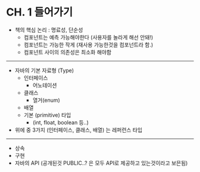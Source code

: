 # CH. 1 들어가기
* 책의 핵심 논리 : 명료성, 단순성
  * 컴포넌트는 예측 가능해야한다 (사용자를 놀라게 해선 안돼!)
  * 컴포넌트는 가능한 작게 (재사용 가능한것을 컴포넌트라 함.)
  * 컴포넌트 사이의 의존성은 최소화 해야함
------------------------
* 자바의 기본 자료형 (Type)
  * 인터페이스
    * 어노테이션
  * 클래스
    * 열거(enum)
  * 배열
  * 기본 (primitive) 타입 
    * (int, float, boolean 등..)
* 위에 중 3가지 (인터페이스, 클래스, 배열) 는 레퍼런스 타입
------------------------
* 상속
* 구현
* 자바의 API (공개된것 PUBLIC..? 은 모두 API로 제공하고 있는것이라고 보믄됨)
